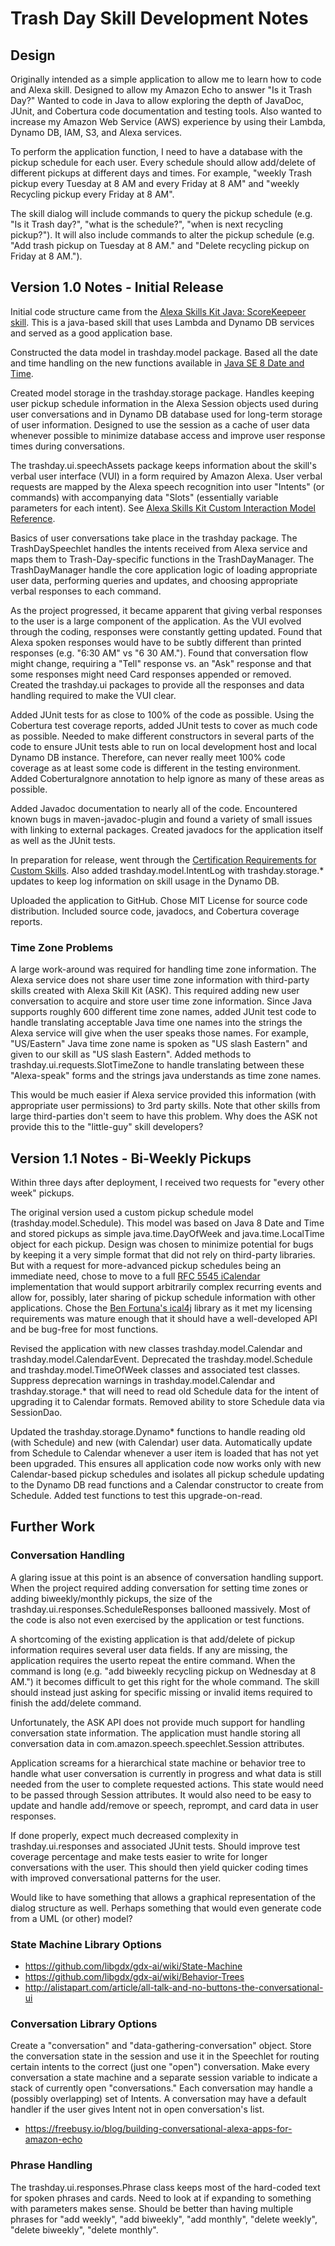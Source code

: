 # Trash Day Skill Development Notes

## Design

Originally intended as a simple application to allow me to learn how to code and Alexa skill. Designed to allow my Amazon Echo to answer "Is it Trash Day?"  Wanted to code in Java to allow exploring the depth of JavaDoc, JUnit, and Cobertura code documentation and testing tools.  Also wanted to increase my Amazon Web Service (AWS) experience by using their Lambda, Dynamo DB, IAM, S3, and Alexa services.

To perform the application function, I need to have a database with the pickup schedule for each user. Every schedule should allow add/delete of different pickups at different days and times.  For example, "weekly Trash pickup every Tuesday at 8 AM and every Friday at 8 AM" and "weekly Recycling pickup every Friday at 8 AM".

The skill dialog will include commands to query the pickup schedule (e.g. "Is it Trash day?", "what is the schedule?", "when is next recycling pickup?").  It will also include commands to alter the pickup schedule (e.g. "Add trash pickup on Tuesday at 8 AM." and "Delete recycling pickup on Friday at 8 AM.").

## Version 1.0 Notes - Initial Release

Initial code structure came from the [Alexa Skills Kit Java: ScoreKeepeer skill](https://github.com/amzn/alexa-skills-kit-java/tree/master/samples/src/main/java/scorekeeper).  This is a java-based skill that uses Lambda and Dynamo DB services and served as a good application base.

Constructed the data model in trashday.model package.  Based all the date and time handling on the new functions available in [Java SE 8 Date and Time](http://www.oracle.com/technetwork/articles/java/jf14-date-time-2125367.html).

Created model storage in the trashday.storage package.  Handles keeping user pickup schedule information in the Alexa Session objects used during user conversations and in Dynamo DB database used for long-term storage of user information.  Designed to use the session as a cache of user data whenever possible to minimize database access and improve user response times during conversations.

The trashday.ui.speechAssets package keeps information about the skill's verbal user interface (VUI) in a form required by Amazon Alexa.  User verbal requests are mapped by the Alexa speech recognition into user "Intents" (or commands) with accompanying data "Slots" (essentially variable parameters for each intent).  See [Alexa Skills Kit Custom Interaction Model Reference](https://developer.amazon.com/public/solutions/alexa/alexa-skills-kit/docs/alexa-skills-kit-interaction-model-reference).

Basics of user conversations take place in the trashday package.  The TrashDaySpeechlet handles the intents received from Alexa service and maps them to Trash-Day-specific functions in the TrashDayManager.  The TrashDayManager handle the core application logic of loading appropriate user data, performing queries and updates, and choosing appropriate verbal responses to each command.

As the project progressed, it became apparent that giving verbal responses to the user is a large component of the application.  As the VUI evolved through the coding, responses were constantly getting updated.  Found that Alexa spoken responses would have to be subtly different than printed responses (e.g. "6:30 AM" vs "6 30 AM.").  Found that conversation flow might change, requiring a "Tell" response vs. an "Ask" response and that some responses might need Card responses appended or removed.  Created the trashday.ui packages to provide all the responses and data handling required to make the VUI clear.

Added JUnit tests for as close to 100% of the code as possible.  Using the Cobertura test coverage reports, added JUnit tests to cover as much code as possible.  Needed to make different constructors in several parts of the code to ensure JUnit tests able to run on local development host and local Dynamo DB instance.  Therefore, can never really meet 100% code coverage as at least some code is different in the testing environment.  Added CoberturaIgnore annotation to help ignore as many of these areas as possible.

Added Javadoc documentation to nearly all of the code.  Encountered known bugs in maven-javadoc-plugin and found a variety of small issues with linking to external packages.  Created javadocs for the application itself as well as the JUnit tests.

In preparation for release, went through the [Certification Requirements for Custom Skills](https://developer.amazon.com/public/solutions/alexa/alexa-skills-kit/docs/alexa-skills-kit-submission-checklist).  Also added trashday.model.IntentLog with trashday.storage.* updates to keep log information on skill usage in the Dynamo DB.

Uploaded the application to GitHub.  Chose MIT License for source code distribution.  Included source code, javadocs, and Cobertura coverage reports.

### Time Zone Problems

A large work-around was required for handling time zone information.  The Alexa service does not share user time zone information with third-party skills created with Alexa Skill Kit (ASK).  This required adding new user conversation to acquire and store user time zone information.  Since Java supports roughly 600 different time zone names, added JUnit test code to handle translating acceptable Java time one names into the strings the Alexa service will give when the user speaks those names.  For example, "US/Eastern" Java time zone name is spoken as "US slash Eastern" and given to our skill as "US slash Eastern".  Added methods to trashday.ui.requests.SlotTimeZone to handle translating between these "Alexa-speak" forms and the strings java understands as time zone names.

This would be much easier if Alexa service provided this information (with appropriate user permissions) to 3rd party skills.  Note that other skills from large third-parties don't seem to have this problem.  Why does the ASK not provide this to the "little-guy" skill developers?

## Version 1.1 Notes - Bi-Weekly Pickups

Within three days after deployment, I received two requests for "every other week" pickups.

The original version used a custom pickup schedule model (trashday.model.Schedule).  This model was based on Java 8 Date and Time and stored pickups as simple java.time.DayOfWeek and java.time.LocalTime object for each pickup.  Design was chosen to minimize potential for bugs by keeping it a very simple format that did not rely on third-party libraries.  But with a request for more-advanced pickup schedules being an immediate need, chose to move to a full [RFC 5545 iCalendar](https://tools.ietf.org/html/rfc5545) implementation that would support arbitrarily complex recurring events and allow for, possibly, later sharing of pickup schedule information with other applications.  Chose the [Ben Fortuna's ical4j](https://github.com/ical4j/ical4j) library as it met my licensing requirements was mature enough that it should have a well-developed API and be bug-free for most functions.

Revised the application with new classes trashday.model.Calendar and trashday.model.CalendarEvent.  Deprecated the trashday.model.Schedule and trashday.model.TimeOfWeek classes and associated test classes.  Suppress deprecation warnings in trashday.model.Calendar and trashday.storage.* that will need to read old Schedule data for the intent of upgrading it to Calendar formats.  Removed ability to store Schedule data via SessionDao.

Updated the trashday.storage.Dynamo* functions to handle reading old (with Schedule) and new (with Calendar) user data.  Automatically update from Schedule to Calendar whenever a user item is loaded that has not yet been upgraded.  This ensures all application code now works only with new Calendar-based pickup schedules and isolates all pickup schedule updating to the Dynamo DB read functions and a Calendar constructor to create from Schedule.  Added test functions to test this upgrade-on-read.


## Further Work

### Conversation Handling

A glaring issue at this point is an absence of conversation handling support.  When the project required adding conversation for setting time zones or adding biweekly/monthly pickups, the size of the trashday.ui.responses.ScheduleResponses ballooned massively.  Most of the code is also not even exercised by the application or test functions.

A shortcoming of the existing application is that add/delete of pickup information requires several user data fields.  If any are missing, the application requires the userto repeat the entire command.  When the command is long (e.g. "add biweekly recycling pickup on Wednesday at 8 AM.") it becomes difficult to get this right for the whole command.  The skill should instead just asking for specific missing or invalid items required to finish the add/delete command.

Unfortunately, the ASK API does not provide much support for handling conversation state information.  The application must handle storing all conversation data in 
com.amazon.speech.speechlet.Session attributes.

Application screams for a hierarchical state machine or behavior tree to handle what user conversation is currently in progress and what data is still needed from the user to complete requested actions.  This state would need to be passed through Session attributes.  It would also need to be easy to update and handle add/remove or speech, reprompt, and card data in user responses.

If done properly, expect much decreased complexity in trashday.ui.responses and associated JUnit tests.  Should improve test coverage percentage and make tests easier to write for longer conversations with the user.  This should then yield quicker coding times with improved conversational patterns for the user.

Would like to have something that allows a graphical representation of the dialog structure as well.  Perhaps something that would even generate code from a UML (or other) model?

### State Machine Library Options
- https://github.com/libgdx/gdx-ai/wiki/State-Machine
- https://github.com/libgdx/gdx-ai/wiki/Behavior-Trees
- http://alistapart.com/article/all-talk-and-no-buttons-the-conversational-ui

### Conversation Library Options

Create a "conversation" and "data-gathering-conversation" object.  Store the conversation state in the session and use it in the Speechlet for routing certain intents to the correct (just one "open") conversation.  Make every conversation a state machine and a separate session variable to indicate a stack of currently open "conversations."  Each conversation may handle a (possibly overlapping) set of Intents.  A conversation may have a default handler if the user gives Intent not in open conversation's list.

- https://freebusy.io/blog/building-conversational-alexa-apps-for-amazon-echo

### Phrase Handling

The trashday.ui.responses.Phrase class keeps most of the hard-coded text for spoken phrases and cards.  Need to look at if expanding to something with parameters makes sense.  Should be better than having multiple phrases for "add weekly", "add biweekly", "add monthly", "delete weekly", "delete biweekly", "delete monthly".

